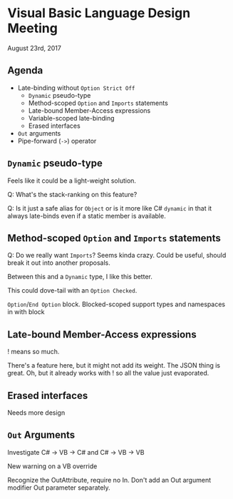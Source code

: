 # Visual Basic Language Design Meeting
August 23rd, 2017

## Agenda
* Late-binding without `Option Strict Off`
    * `Dynamic` pseudo-type
    * Method-scoped `Option` and `Imports` statements
    * Late-bound Member-Access expressions
    * Variable-scoped late-binding
    * Erased interfaces
* `Out` arguments
* Pipe-forward (`->`) operator

## `Dynamic` pseudo-type

Feels like it could be a light-weight solution.

Q: What's the stack-ranking on this feature?

Q: Is it just a safe alias for `Object` or is it more like C# `dynamic` in that it always late-binds even if a static member is available.

## Method-scoped `Option` and `Imports` statements

Q: Do we really want `Imports`? Seems kinda crazy.
Could be useful, should break it out into another proposals.

Between this and a `Dynamic` type, I like this better.

This could dove-tail with an `Option Checked`.

`Option`/`End Option` block. Blocked-scoped support types and namespaces in with block

## Late-bound Member-Access expressions

! means so much.

There's a feature here, but it might not add its weight.
The JSON thing is great. Oh, but it already works with ! so all the value just evaporated.

## Erased interfaces

Needs more design

## `Out` Arguments

Investigate C# -> VB -> C# and C# -> VB -> VB

New warning on a VB override

Recognize the OutAttribute, require no In.
Don't add an Out argument modifier
Out parameter separately.

